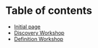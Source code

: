 # Table of contents

* [Initial page](README.md)
* [Discovery Workshop](discovery-workshop.md)
* [Definition Workshop](definition-workshop.md)

